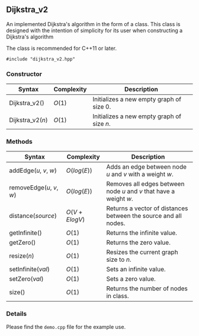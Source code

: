 ## Dijkstra_v2<ValueType>
An implemented Dijkstra's algorithm in the form of a class. This class is designed with the intention of simplicity for its user when constructing a Dijkstra's algorithm
    
The class is recommended for C++11 or later.

`#include "dijkstra_v2.hpp"`

### Constructor
| Syntax           | Complexity | Description                               |
| ---------------- | ---------- | ----------------------------------------- |
| Dijkstra_v2()    | $O(1)$     | Initializes a new empty graph of size 0.  |
| Dijkstra_v2($n$) | $O(1)$     | Initializes a new empty graph of size $n$.|
    
### Methods
| Syntax                    | Complexity      | Description                                                       |
| ------------------------- | --------------- | ----------------------------------------------------------------- |
| addEdge($u$, $v$, $w$)    | $O(log(E))$     | Adds an edge between node $u$ and $v$ with a weight $w$.          |
| removeEdge($u$, $v$, $w$) | $O(log(E))$     | Removes all edges between node $u$ and $v$ that have a weight $w$.|
| distance($source$)        | $O(V + E log V)$| Returns a vector of distances between the source and all nodes.   |
| getInfinite()             | $O(1)$          | Returns the infinite value.                                       |
| getZero()                 | $O(1)$          | Returns the zero value.                                           |
| resize($n$)               | $O(1)$          | Resizes the current graph size to $n$.                            |
| setInfinite($val$)        | $O(1)$          | Sets an infinite value.                                           |
| setZero($val$)            | $O(1)$          | Sets a zero value.                                                |
| size()                    | $O(1)$          | Returns the number of nodes in class.                             |
    
### Details
Please find the `demo.cpp` file for the example use.
